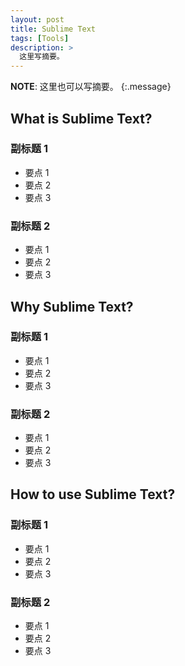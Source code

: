 ```yaml
---
layout: post
title: Sublime Text
tags: [Tools]
description: >
  这里写摘要。
---
```


**NOTE**: 这里也可以写摘要。
{:.message}

## What is Sublime Text?

### 副标题 1

* 要点 1
* 要点 2
* 要点 3

### 副标题 2

* 要点 1
* 要点 2
* 要点 3

## Why Sublime Text?

### 副标题 1

* 要点 1
* 要点 2
* 要点 3

### 副标题 2

* 要点 1
* 要点 2
* 要点 3

## How to use Sublime Text?

### 副标题 1

* 要点 1
* 要点 2
* 要点 3

### 副标题 2

* 要点 1
* 要点 2
* 要点 3
